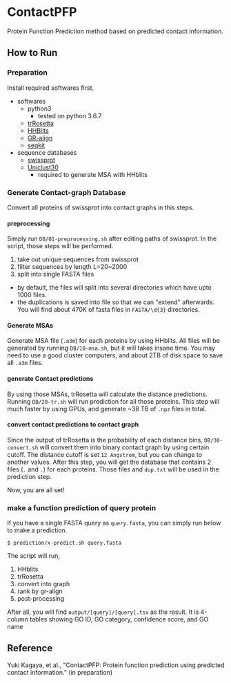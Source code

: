 # ContactPFP
Protein Function Prediction method based on predicted contact information.

## How to Run
### Preparation
Install required softwares first.
* softwares
  * python3
    * tested on python 3.6.7
  * [trRosetta](https://github.com/gjoni/trRosetta)
  * [HHBlits](https://github.com/soedinglab/hh-suite)
  * [GR-align](http://www0.cs.ucl.ac.uk/staff/natasa/GR-Align/index.html)
  * [seqkit](https://github.com/shenwei356/seqkit)
* sequence databases
  * [swissprot](https://www.uniprot.org/downloads)
  * [Uniclust30](https://uniclust.mmseqs.com/)
    * required to generate MSA with HHblits

### Generate Contact-graph Database
Convert all proteins of swissprot into contact graphs in this steps.
#### preprocessing
Simply run `DB/01-preprocessing.sh` after editing paths of swissprot.
In the script, those steps will be performed.
1. take out unique sequences from swissprot
2. filter sequences by length L=20~2000
3. split into single FASTA files
  * by default, the files will split into several directories which have upto 1000 files.
  * the duplications is saved into file so that we can "extend" afterwards.
You will find about 470K of fasta files in `FASTA/\d{3}` directories.

#### Generate MSAs
Generate MSA file (`.a3m`) for each proteins by using HHblits.
All files will be generated by running `DB/10-msa.sh`, but it will takes insane time.
You may need to use a good cluster computers, and about 2TB of disk space to save all `.a3m` files.

#### generate Contact predictions
By using those MSAs, trRosetta will calculate the distance predictions.
Running `DB/20-tr.sh` will run prediction for all those proteins.
This step will much faster by using GPUs, and generate ~38 TB of `.npz` files in total.

#### convert contact predictions to contact graph
Since the output of trRosetta is the probability of each distance bins, `DB/30-convert.sh` will convert them into binary contact graph by using certain cutoff.
The distance cutoff is set `12 Angstrom`, but you can change to another values.
After this step, you will get the database that contains 2 files (`.` and `.`) for each proteins.
Those files and `dup.txt` will be used in the prediction step.

Now, you are all set!


### make a function prediction of query protein
If you have a single FASTA query as `query.fasta`, you can simply run below to make a prediction.
```
$ prediction/x-predict.sh query.fasta
```
The script will run,
1. HHblits
2. trRosetta
3. convert into graph
4. rank by gr-align
5. post-processing

After all, you will find `output/[query]/[query].tsv` as the result.
It is 4-column tables showing GO ID, GO category, confidence score, and GO name

## Reference
Yuki Kagaya, et al., "ContactPFP: Protein function prediction using predicted contact information." (in preparation)

